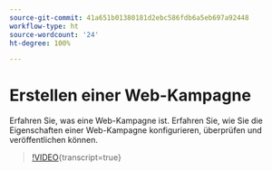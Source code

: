 ```yaml
---
source-git-commit: 41a651b01380181d2ebc586fdb6a5eb697a92448
workflow-type: ht
source-wordcount: '24'
ht-degree: 100%

---
```

# Erstellen einer Web-Kampagne

Erfahren Sie, was eine Web-Kampagne ist. Erfahren Sie, wie Sie die Eigenschaften einer Web-Kampagne konfigurieren, überprüfen und veröffentlichen können.

>[!VIDEO](https://video.tv.adobe.com/v/3418800/?quality=12&learn=on){transcript=true}
